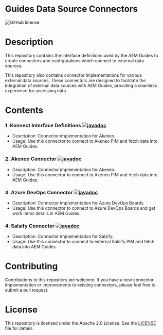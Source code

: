 # Guides Data Source Connectors

![GitHub license](https://img.shields.io/badge/license-Apache%202.0-blue.svg)

# Description
This repository contains the interface definitions used by the AEM Guides to create connectors
and configurations which connect to external data sources.

This repository also contains connector implementations for various external data sources. 
These connectors are designed to facilitate the integration of external data sources with AEM Guides, 
providing a seamless experience for accessing data.


# Contents

### 1. Konnect Interface Definitions [![javadoc](https://javadoc.io/badge2/com.adobe.aem.addon.guides/konnect-definitions/javadoc.svg)](https://javadoc.io/doc/com.adobe.aem.addon.guides/konnect-definitions)

- Description: Connector implementation for Akeneo.
- Usage: Use this connector to connect to Akeneo PIM and fetch data into AEM Guides.

### 2. Akeneo Connector [![javadoc](https://javadoc.io/badge2/com.adobe.aem.addon.guides/konnect-akeneo/javadoc.svg)](https://javadoc.io/doc/com.adobe.aem.addon.guides/konnect-akeneo)

- Description: Connector implementation for Akeneo.
- Usage: Use this connector to connect to Akeneo PIM and fetch data into AEM Guides.

### 3. Azure DevOps Connector [![javadoc](https://javadoc.io/badge2/com.adobe.aem.addon.guides/konnect-azure-devops/javadoc.svg)](https://javadoc.io/doc/com.adobe.aem.addon.guides/konnect-azure-devops)

- Description: Connector implementation for Azure DevOps Boards.
- Usage: Use this connector to connect to Azure DevOps Boards and get work items details in AEM Guides.

### 4. Salsify Connector [![javadoc](https://javadoc.io/badge2/com.adobe.aem.addon.guides/konnect-salsify/javadoc.svg)](https://javadoc.io/doc/com.adobe.aem.addon.guides/konnect-salsify)

- Description: Connector implementation for Salsify.
- Usage: Use this connector to connect to external Salsify PIM and fetch data into AEM Guides.

# Contributing

Contributions to this repository are welcome. 
If you have a new connector implementation or improvements to existing connectors, please feel free to submit a pull request.

# License

This repository is licensed under the Apache 2.0 License. See the [LICENSE](LICENSE) file for details.